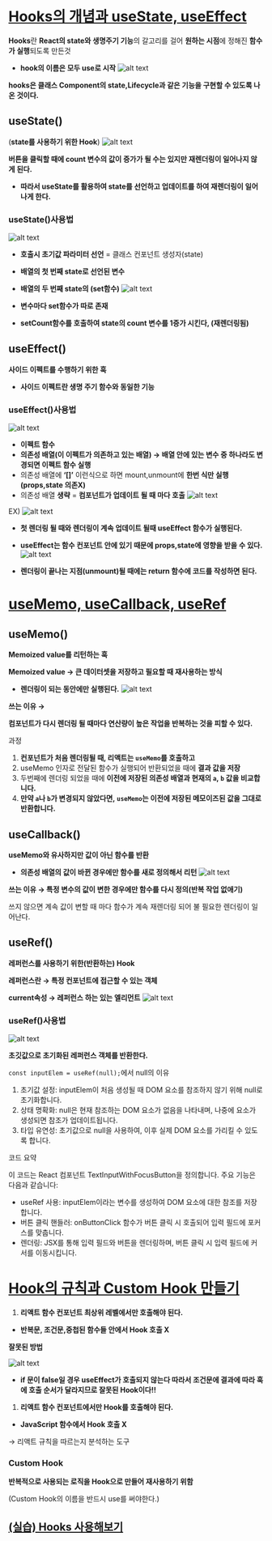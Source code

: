 # [Hooks의 개념과 useState, useEffect](https://www.inflearn.com/course/%EC%B2%98%EC%9D%8C-%EB%A7%8C%EB%82%9C-%EB%A6%AC%EC%95%A1%ED%8A%B8/unit/113222)

**Hooks**란 **React의 state와 생명주기 기능**의 갈고리를 걸어 **원하는 시점**에 정해진 **함수가 실행**되도록 만든것

- **hook의 이름은 모두 use로 시작**
![alt text](<imges/image (20).png>)

**hooks은 클래스 Component의 state,Lifecycle과 같은 기능을 구현할 수 있도록 나온 것이다.**

## useState()

(**state를 사용하기 위한 Hook**)
![alt text](<imges/image (21).png>)


**버튼을 클릭할 때에 count 변수의 값이 증가가 될 수는 있지만 재렌더링이 일어나지 않게 된다.**

- **따라서 useState를 활용하여 state를 선언하고 업데이트를 하여 재렌더링이 일어나게 한다.**

### useState()사용법
![alt text](<imges/image (31).png>)


- **호출시 초기값 파라미터 선언** = 클래스 컨포넌트 생성자(state)
- **배열의 첫 번째 state로 선언된 변수**
- **배열의 두 번째 state의 (set함수)**
![alt text](<imges/image (22).png>)


- **변수마다 set함수가 따로 존재**
- **setCount함수를 호출하여 state의 count 변수를 1증가 시킨다, (재렌더링됨)**

## useEffect()

**사이드 이펙트를 수행하기 위한 훅**

- **사이드 이펙트란 생명 주기 함수와 동일한 기능**

### useEffect()사용법
![alt text](<imges/image (23).png>)


- **이펙트 함수**
- **의존성 배열(이 이펙트가 의존하고 있는 배열) → 배열 안에 있는 변수 중 하나라도 변경되면 이펙트 함수 실행**
- 의존성 배열에 **‘[]’** 이런식으로 하면 mount,unmount에 **한번 식만 실행(props,state 의존X)**
- 의존성 배열 **생략** = **컴포넌트가 업데이트 될 때 마다 호출**
![alt text](<imges/image (24).png>)


EX)
![alt text](<imges/image (25).png>)

- **첫 렌더링 될 때와 렌더링이 계속 업데이트 될때 useEffect 함수가 실행된다.**
- **useEffect는 함수 컨포넌트 안에 있기 때문에 props,state에 영향을 받을 수 있다.**
![alt text](<imges/image (26).png>)


- **렌더링이 끝나는 지점(unmount)될 때에는 return 함수에 코드를 작성하면 된다.**

# [useMemo, useCallback, useRef](https://www.inflearn.com/course/%EC%B2%98%EC%9D%8C-%EB%A7%8C%EB%82%9C-%EB%A6%AC%EC%95%A1%ED%8A%B8/unit/113223)

## useMemo()

**Memoized value를 리턴하는 훅**

**Memoized value → 큰 데이터셋을 저장하고 필요할 때 재사용하는 방식**

- **렌더링이 되는 동안에만 실행된다.**
![alt text](<imges/image (27).png>)


**쓰는 이유 →**

**컴포넌트가 다시 렌더링 될 때마다 연산량이 높은 작업을 반복하는 것을 피할 수 있다.**

과정

1. **컨포넌트가 처음 렌더링될 때, 리액트는 `useMemo`를 호출하고**
2. useMemo 인자로 전달된 함수가 실행되어 반환되었을 때에 **결과 값을 저장**
3. 두번째에 렌더링 되었을 때에 **이전에 저장된 의존성 배열과 현재의 `a`, `b` 값을 비교합니다.**
4. **만약 `a`나 `b`가 변경되지 않았다면, `useMemo`는 이전에 저장된 메모이즈된 값을 그대로 반환합니다.**

## useCallback()

**useMemo와 유사하지만 값이 아닌 함수를 반환**

- **의존성 배열의 값이 바뀐 경우에만 함수를 새로 정의해서 리턴**
![alt text](<imges/image (28).png>)


**쓰는 이유 → 특정 변수의 값이 변한 경우에만 함수를 다시 정의(반복 작업 없애기)**

쓰지 않으면 계속 값이 변할 때 마다 함수가 계속 재렌더링 되어 불 필요한 렌더링이 일어난다. 

## useRef()

**레퍼런스를 사용하기 위한(반환하는) Hook** 

**레퍼런스란 → 특정 컨포넌트에 접근할 수 있는 객체**

**current속성 → 레퍼런스 하는 있는 엘리먼트**
![alt text](<imges/image (29).png>)

### useRef()사용법
![alt text](<imges/Captura de tela 2024-09-29 220918.png>)

**초깃값으로 초기화된 레퍼런스 객체를 반환한다.**



`const inputElem = useRef(null);`에서 null의 이유

1. 초기값 설정: inputElem이 처음 생성될 때 DOM 요소를 참조하지 않기 위해 null로 초기화합니다.
2. 상태 명확화: null은 현재 참조하는 DOM 요소가 없음을 나타내며, 나중에 요소가 생성되면 참조가 업데이트됩니다.
3. 타입 유연성: 초기값으로 null을 사용하여, 이후 실제 DOM 요소를 가리킬 수 있도록 합니다.

코드 요약

이 코드는 React 컴포넌트 TextInputWithFocusButton을 정의합니다. 주요 기능은 다음과 같습니다:

- useRef 사용: inputElem이라는 변수를 생성하여 DOM 요소에 대한 참조를 저장합니다.
- 버튼 클릭 핸들러: onButtonClick 함수가 버튼 클릭 시 호출되어 입력 필드에 포커스를 맞춥니다.
- 렌더링: JSX를 통해 입력 필드와 버튼을 렌더링하며, 버튼 클릭 시 입력 필드에 커서를 이동시킵니다.

# [Hook의 규칙과 Custom Hook 만들기](https://www.inflearn.com/course/%EC%B2%98%EC%9D%8C-%EB%A7%8C%EB%82%9C-%EB%A6%AC%EC%95%A1%ED%8A%B8/unit/113224)

1. **리액트 함수 컨포넌트 최상위 레벨에서만 호출해야 된다.**
- **반복문, 조건문,중첩된 함수들 안에서 Hook 호출 X**

**잘못된 방법**

![alt text](<imges/image (30).png>)


- **if 문이 false일 경우 useEffect가 호출되지 않는다 따라서 조건문에 결과에 따라 훅에 호출 순서가 달라지므로 잘못된 Hook이다!!**

1. **리액트 함수 컨포넌트에서만 Hook를 호출해야 된다.**
- **JavaScript 함수에서 Hook 호출 X**

<eslint-plugin-react-hooks> → 리액트 규칙을 따르는지 분석하는 도구

### Custom Hook

**반복적으로 사용되는 로직을 Hook으로 만들어 재사용하기 위함**

(Custom Hook의 이름을  반드시 use를 써야한다.)

## [(실습) Hooks 사용해보기](https://www.inflearn.com/course/%EC%B2%98%EC%9D%8C-%EB%A7%8C%EB%82%9C-%EB%A6%AC%EC%95%A1%ED%8A%B8/unit/113225)